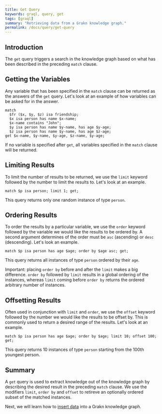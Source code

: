 ```yaml
---
title: Get Query
keywords: graql, query, get
tags: [graql]
summary: "Retrieving data from a Grakn knowledge graph."
permalink: /docs/query/get-query
---
```


## Introduction
The `get` query triggers a search in the knowledge graph based on what has been described in the preceding `match` clause.

## Getting the Variables
Any variable that has been specified in the `match` clause can be returned as the answers of the `get` query. Let's look at an example of how variables can be asked for in the answer.

```graql
match
  $fr ($x, $y, $z) isa friendship;
  $x isa person has name $x-name;
  $x-name contains "John";
  $y isa person has name $y-name, has age $y-age;
  $z isa person has name $y-name, has age $z-age;
get $x-name, $y-name, $y-age, $z-name, $y-age;
```

If no variable is specified after `get`, all variables specified in the `match` clause will be returned.

## Limiting Results
To limit the number of results to be returned, we use the `limit` keyword followed by the number to limit the results to. Let's look at an example.

```graql
match $p isa person; limit 1; get;
```

This query returns only one random instance of type `person`.

## Ordering Results
To order the results by a particular variable, we use the `order` keyword followed by the variable we would like the results to be ordered by. A second argument determines of the order must be `asc` (ascending) or `desc` (descending). Let's look an example.

```graql
match $p isa person has age $age; order by $age asc; get;
```

This query returns all instances of type `person` ordered by their `age`.

Important: placing `order by` before and after the `limit` makes a big difference. `order by` followed by `limit` results in a global ordering of the instances, whereas `limit` coming before `order by` returns the ordered arbitrary number of instances.

## Offsetting Results
Often used in conjunction with `limit` and `order`, we use the `offset` keyword followed by the number we would like the results to be offset by. This is commonly used to return a desired range of the results. Let's look at an example.

```graql
match $p isa person has age $age; order by $age; limit 10; offset 100; get;
```

This query returns 10 instances of type `person` starting from the 100th youngest person.

## Summary
A `get` query is used to extract knowledge out of the knowledge graph by describing the desired result in the preceding `match` clause. We use the modifiers `limit`, `order by` and `offset` to retireve an optionally ordered subset of the matched instances.

Next, we will learn how to [insert data](/docs/query/insert-query) into a Grakn knowledge graph.